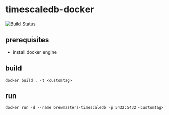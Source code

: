 # timescaledb-docker

[![Build Status](https://travis-ci.org/brewmajsters/timescaledb-docker.svg?branch=master)](https://travis-ci.org/brewmajsters/timescaledb-docker)

## prerequisites

- install docker engine

## build

`docker build . -t <customtag>`

## run

`docker run -d --name brewmasters-timescaledb -p 5432:5432 <customtag>`
